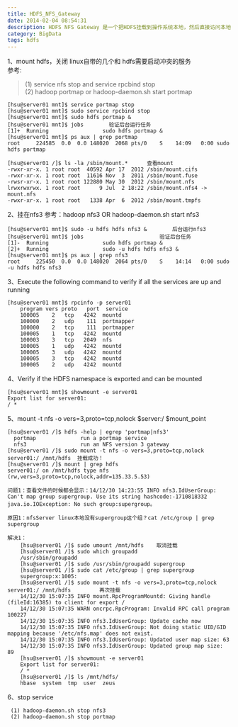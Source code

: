 ```yaml
---
title: HDFS_NFS_Gateway
date: 2014-02-04 08:54:31
description: HDFS NFS Gateway 是一个把HDFS挂载到操作系统本地，然后直接访问本地文件目录就能对HDFS上的数据进行各种Linux上的操作，不过生产中不建议使用，性能比较差。
category: BigData
tags: hdfs
---
```

1、mount hdfs，关闭 linux自带的几个和 hdfs需要启动冲突的服务
</br>
参考:
</br>
>(1) service nfs stop and service rpcbind stop </br>
>(2) hadoop portmap or hadoop-daemon.sh start portmap

	[hsu@server01 mnt]$ service portmap stop 
	[hsu@server01 mnt]$ sudo service rpcbind stop
	[hsu@server01 mnt]$ sudo hdfs portmap &
	[hsu@server01 mnt]$ jobs 		验证后台运行任务
	[1]+  Running                 sudo hdfs portmap &
	[hsu@server01 mnt]$ ps aux | grep portmap
	root     224585  0.0  0.0 148020  2068 pts/0    S    14:09   0:00 sudo hdfs portmap
	
	[hsu@server01 /]$ ls -la /sbin/mount.* 		查看mount
	-rwxr-xr-x. 1 root root  40592 Apr 17  2012 /sbin/mount.cifs
	-rwxr-xr-x. 1 root root  11616 Nov  3  2011 /sbin/mount.fuse
	-rwsr-xr-x. 1 root root 122880 May 30  2012 /sbin/mount.nfs
 	lrwxrwxrwx. 1 root root      9 Jul  2 18:22 /sbin/mount.nfs4 -> mount.nfs	
	-rwxr-xr-x. 1 root root   1338 Apr  6  2012 /sbin/mount.tmpfs

2、挂在nfs3
       参考：hadoop nfs3  OR   hadoop-daemon.sh start nfs3

	[hsu@server01 mnt]$ sudo -u hdfs hdfs nfs3 & 		后台运行nfs3
	[hsu@server01 mnt]$ jobs 						验证后台任务
	[1]-  Running                 sudo hdfs portmap &
	[2]+  Running                 sudo -u hdfs hdfs nfs3 &
	[hsu@server01 mnt]$ ps aux | grep nfs3
	root     225450  0.0  0.0 148020  2064 pts/0    S    14:14   0:00 sudo -u hdfs hdfs nfs3

3、Execute the following command to verify if all the services are up and running
	
	[hsu@server01 mnt]$ rpcinfo -p server01
	    program vers proto   port  service
	    100005    2   tcp   4242  mountd
	    100000    2   udp    111  portmapper
	    100000    2   tcp    111  portmapper
	    100005    1   tcp   4242  mountd
	    100003    3   tcp   2049  nfs
	    100005    1   udp   4242  mountd
	    100005    3   udp   4242  mountd
	    100005    3   tcp   4242  mountd
	    100005    2   udp   4242  mountd

4、Verify if the HDFS namespace is exported and can be mounted
	
	[hsu@server01 mnt]$ showmount -e server01       
	Export list for server01:
	/ *

5、mount -t nfs -o vers=3,proto=tcp,nolock $server:/  $mount_point

	[hsu@server01 /]$ hdfs -help | egrep 'portmap|nfs3'
	  portmap              run a portmap service
	  nfs3                 run an NFS version 3 gateway
	[hsu@server01 /]$ sudo mount -t nfs -o vers=3,proto=tcp,nolock server01:/ /mnt/hdfs  挂载成功！
	[hsu@server01 /]$ mount | grep hdfs
	server01:/ on /mnt/hdfs type nfs (rw,vers=3,proto=tcp,nolock,addr=135.33.5.53)
	
	问题1：查看文件的时候都会显示：14/12/30 14:23:55 INFO nfs3.IdUserGroup: Can't map group supergroup. Use its string hashcode:-1710818332 
	java.io.IOException: No such group:supergroup。
	
	原因1：nfsServer linux本地没有supergroup这个组？cat /etc/group | grep supergroup
	
	解决1：
		[hsu@server01 /]$ sudo umount /mnt/hdfs    取消挂载
		[hsu@server01 /]$ sudo which groupadd          
		/usr/sbin/groupadd
		[hsu@server01 /]$ sudo /usr/sbin/groupadd supergroup
		[hsu@server01 /]$ sudo cat /etc/group | grep supergroup
		supergroup:x:1005:
		[hsu@server01 /]$ sudo mount -t nfs -o vers=3,proto=tcp,nolock server01:/ /mnt/hdfs 		再次挂载
		14/12/30 15:07:35 INFO mount.RpcProgramMountd: Giving handle (fileId:16385) to client for export /
		14/12/30 15:07:35 WARN oncrpc.RpcProgram: Invalid RPC call program 100227
		14/12/30 15:07:35 INFO nfs3.IdUserGroup: Update cache now
		14/12/30 15:07:35 INFO nfs3.IdUserGroup: Not doing static UID/GID mapping because '/etc/nfs.map' does not exist.
		14/12/30 15:07:35 INFO nfs3.IdUserGroup: Updated user map size: 63
		14/12/30 15:07:35 INFO nfs3.IdUserGroup: Updated group map size: 89
		[hsu@server01 /]$ showmount -e server01
		Export list for server01:
		/ *
		[hsu@server01 /]$ ls /mnt/hdfs/
		hbase  system  tmp  user  zeus
		
6、stop service

	 (1) hadoop-daemon.sh stop nfs3      
	 (2) hadoop-daemon.sh stop portmap


